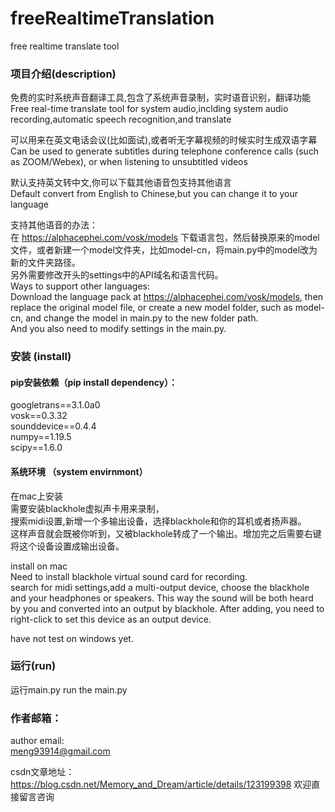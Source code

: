 # freeRealtimeTranslation
free realtime translate tool

### 项目介绍(description)
免费的实时系统声音翻译工具,包含了系统声音录制，实时语音识别，翻译功能  
Free real-time translate tool for system audio,inclding system audio recording,automatic speech recognition,and translate

可以用来在英文电话会议(比如面试),或者听无字幕视频的时候实时生成双语字幕  
Can be used to generate subtitles during telephone conference calls (such as ZOOM/Webex), or when listening to unsubtitled videos

默认支持英文转中文,你可以下载其他语音包支持其他语言   
Default convert from English to Chinese,but you can change it to your language  

支持其他语音的办法：  
在 https://alphacephei.com/vosk/models 下载语言包，然后替换原来的model文件，或者新建一个model文件夹，比如model-cn，将main.py中的model改为新的文件夹路径。  
另外需要修改开头的settings中的API域名和语言代码。  
Ways to support other languages:  
Download the language pack at https://alphacephei.com/vosk/models, then replace the original model file, or create a new model folder, such as model-cn, and change the model in main.py to the new folder path.  
And you also need to modify settings in the main.py.




### 安装 (install)

#### pip安装依赖（pip install dependency）：  
googletrans==3.1.0a0  
vosk==0.3.32  
sounddevice==0.4.4  
numpy==1.19.5  
scipy==1.6.0  

#### 系统环境 （system envirnmont）
在mac上安装  
需要安装blackhole虚拟声卡用来录制，  
搜索midi设置,新增一个多输出设备，选择blackhole和你的耳机或者扬声器。  
这样声音就会既被你听到，又被blackhole转成了一个输出。增加完之后需要右键将这个设备设置成输出设备。

install on mac  
Need to install blackhole virtual sound card for recording.  
search for midi settings,add a multi-output device, choose the blackhole and your headphones or speakers. This way the sound will be both heard by you and converted into an output by blackhole. After adding, you need to right-click to set this device as an output device.

have not test on windows yet.

### 运行(run)
运行main.py
run the main.py

### 作者邮箱：  
author email:  
meng93914@gmail.com

csdn文章地址： https://blog.csdn.net/Memory_and_Dream/article/details/123199398
欢迎直接留言咨询
